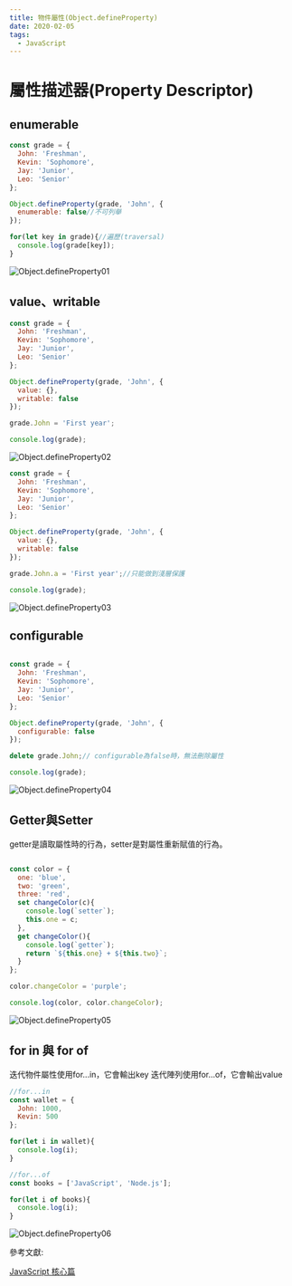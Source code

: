 ```yaml
---
title: 物件屬性(Object.defineProperty)
date: 2020-02-05
tags:
  - JavaScript
---
```


# 屬性描述器(Property Descriptor)

## enumerable

```javascript
const grade = {
  John: 'Freshman',
  Kevin: 'Sophomore',
  Jay: 'Junior',
  Leo: 'Senior'
};

Object.defineProperty(grade, 'John', {
  enumerable: false//不可列舉
});

for(let key in grade){//遍歷(traversal)
  console.log(grade[key]);
}

```
![Object.defineProperty01](https://i.imgur.com/Jmr7nYR.png)

##  value、writable

```javascript
const grade = {
  John: 'Freshman',
  Kevin: 'Sophomore',
  Jay: 'Junior',
  Leo: 'Senior'
};

Object.defineProperty(grade, 'John', {
  value: {},
  writable: false
});

grade.John = 'First year';

console.log(grade);

```
![Object.defineProperty02](https://i.imgur.com/vBAbOK2.png)

```javascript
const grade = {
  John: 'Freshman',
  Kevin: 'Sophomore',
  Jay: 'Junior',
  Leo: 'Senior'
};

Object.defineProperty(grade, 'John', {
  value: {},
  writable: false
});

grade.John.a = 'First year';//只能做到淺層保護

console.log(grade);

```

![Object.defineProperty03](https://i.imgur.com/dYi66P4.png)

##  configurable

```javascript

const grade = {
  John: 'Freshman',
  Kevin: 'Sophomore',
  Jay: 'Junior',
  Leo: 'Senior'
};

Object.defineProperty(grade, 'John', {
  configurable: false
});

delete grade.John;// configurable為false時，無法刪除屬性

console.log(grade);

```

![Object.defineProperty04](https://i.imgur.com/b3GZiXt.png)


##  Getter與Setter

getter是讀取屬性時的行為，setter是對屬性重新賦值的行為。

```javascript

const color = {
  one: 'blue',
  two: 'green',
  three: 'red',
  set changeColor(c){
    console.log(`setter`);
    this.one = c;
  },
  get changeColor(){
    console.log(`getter`);
    return `${this.one} + ${this.two}`;
  }
};

color.changeColor = 'purple';

console.log(color, color.changeColor);

```

![Object.defineProperty05](https://i.imgur.com/pkM2bFo.png)

##  for in 與 for of

迭代物件屬性使用for...in，它會輸出key
迭代陣列使用for...of，它會輸出value
```javascript
//for...in
const wallet = {
  John: 1000,
  Kevin: 500
};

for(let i in wallet){
  console.log(i);
}

//for...of
const books = ['JavaScript', 'Node.js'];

for(let i of books){
  console.log(i);
}
```

![Object.defineProperty06](https://i.imgur.com/JIownh1.png)

參考文獻:<br/>

[JavaScript 核心篇](https://www.hexschool.com/courses/js-core.html 'Title')<br/>